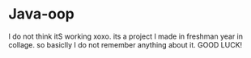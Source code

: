 # Java-oop
I do not think itS working xoxo.
its a project I made in freshman year in collage.
so basiclly I do not remember anything about it. 
GOOD LUCK!
